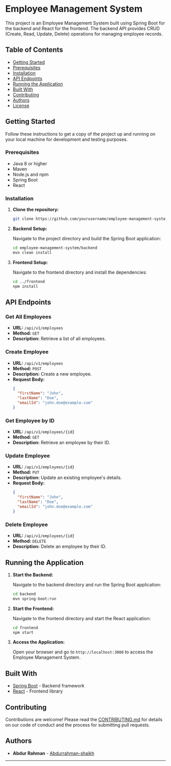 # Employee Management System

This project is an Employee Management System built using Spring Boot for the backend and React for the frontend. The backend API provides CRUD (Create, Read, Update, Delete) operations for managing employee records.

## Table of Contents

- [Getting Started](#getting-started)
- [Prerequisites](#prerequisites)
- [Installation](#installation)
- [API Endpoints](#api-endpoints)
- [Running the Application](#running-the-application)
- [Built With](#built-with)
- [Contributing](#contributing)
- [Authors](#authors)
- [License](#license)

## Getting Started

Follow these instructions to get a copy of the project up and running on your local machine for development and testing purposes.

### Prerequisites

- Java 8 or higher
- Maven
- Node.js and npm
- Spring Boot
- React

### Installation

1. **Clone the repository:**

   ```bash
   git clone https://github.com/yourusername/employee-management-system.git
   ```

2. **Backend Setup:**

   Navigate to the project directory and build the Spring Boot application:

   ```bash
   cd employee-management-system/backend
   mvn clean install
   ```

3. **Frontend Setup:**

   Navigate to the frontend directory and install the dependencies:

   ```bash
   cd ../frontend
   npm install
   ```

## API Endpoints

### Get All Employees

- **URL:** `/api/v1/employees`
- **Method:** `GET`
- **Description:** Retrieve a list of all employees.

### Create Employee

- **URL:** `/api/v1/employees`
- **Method:** `POST`
- **Description:** Create a new employee.
- **Request Body:**
  ```json
  {
    "firstName": "John",
    "lastName": "Doe",
    "emailId": "john.doe@example.com"
  }
  ```

### Get Employee by ID

- **URL:** `/api/v1/employees/{id}`
- **Method:** `GET`
- **Description:** Retrieve an employee by their ID.

### Update Employee

- **URL:** `/api/v1/employees/{id}`
- **Method:** `PUT`
- **Description:** Update an existing employee's details.
- **Request Body:**
  ```json
  {
    "firstName": "John",
    "lastName": "Doe",
    "emailId": "john.doe@example.com"
  }
  ```

### Delete Employee

- **URL:** `/api/v1/employees/{id}`
- **Method:** `DELETE`
- **Description:** Delete an employee by their ID.

## Running the Application

1. **Start the Backend:**

   Navigate to the backend directory and run the Spring Boot application:

   ```bash
   cd backend
   mvn spring-boot:run
   ```

2. **Start the Frontend:**

   Navigate to the frontend directory and start the React application:

   ```bash
   cd frontend
   npm start
   ```

3. **Access the Application:**

   Open your browser and go to `http://localhost:3000` to access the Employee Management System.

## Built With

- [Spring Boot](https://spring.io/projects/spring-boot) - Backend framework
- [React](https://reactjs.org/) - Frontend library

## Contributing

Contributions are welcome! Please read the [CONTRIBUTING.md](CONTRIBUTING.md) for details on our code of conduct and the process for submitting pull requests.

## Authors

- **Abdur Rahman** - [Abdurrahman-shaikh](https://github.com/Abdurrahman-shaikh)
---

